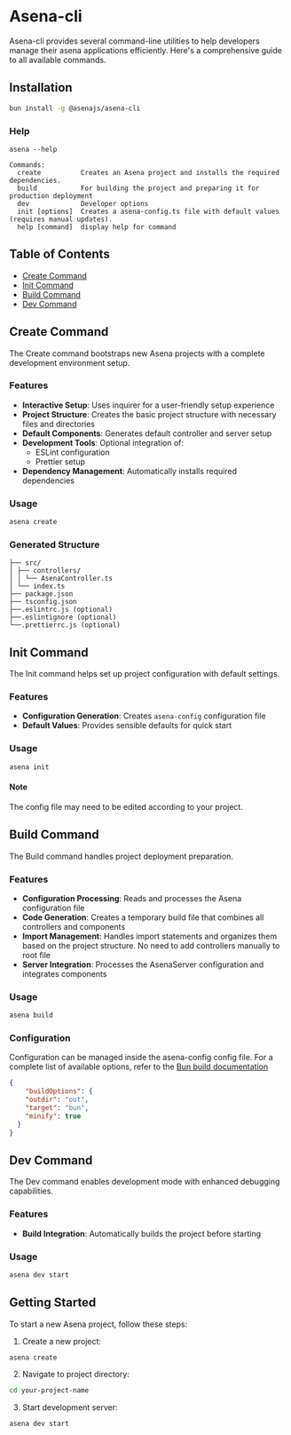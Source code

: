 # Asena-cli 

Asena-cli provides several command-line utilities to help developers manage their asena applications efficiently. Here's a comprehensive guide to all available commands.

## Installation

```bash
bun install -g @asenajs/asena-cli
```

### Help

```text
asena --help

Commands:
  create          Creates an Asena project and installs the required dependencies.
  build           For building the project and preparing it for production deployment
  dev             Developer options
  init [options]  Creates a asena-config.ts file with default values (requires manual updates).
  help [command]  display help for command
```

## Table of Contents
- [Create Command](#create-command)
- [Init Command](#init-command)
- [Build Command](#build-command)
- [Dev Command](#dev-command)

## Create Command

The Create command bootstraps new Asena projects with a complete development environment setup.

### Features

- **Interactive Setup**: Uses inquirer for a user-friendly setup experience
- **Project Structure**: Creates the basic project structure with necessary files and directories
- **Default Components**: Generates default controller and server setup
- **Development Tools**: Optional integration of:
    - ESLint configuration
    - Prettier setup
- **Dependency Management**: Automatically installs required dependencies

### Usage

``` bash
asena create
```
### Generated Structure
``` 
├── src/
│ ├── controllers/
│ │ └── AsenaController.ts
│ └── index.ts
├── package.json
├── tsconfig.json
├──.eslintrc.js (optional)
├──.eslintignore (optional)
└──.prettierrc.js (optional)
```

## Init Command

The Init command helps set up project configuration with default settings.

### Features

- **Configuration Generation**: Creates `asena-config` configuration file
- **Default Values**: Provides sensible defaults for quick start

### Usage

``` bash
asena init
```

#### Note

The config file may need to be edited according to your project.

## Build Command

The Build command handles project deployment preparation.

### Features

- **Configuration Processing**: Reads and processes the Asena configuration file
- **Code Generation**: Creates a temporary build file that combines all controllers and components
- **Import Management**: Handles import statements and organizes them based on the project structure. No need to add controllers manually to root file
- **Server Integration**: Processes the AsenaServer configuration and integrates components

### Usage

```bash
asena build
```

### Configuration
Configuration can be managed inside the asena-config config file. For a complete list of available options, refer to the [Bun build documentation](https://bun.sh/docs/bundler#reference)
``` json
{
    "buildOptions": {
    "outdir": "out",
    "target": "bun",
    "minify": true
  }
}
```

## Dev Command

The Dev command enables development mode with enhanced debugging capabilities.

### Features

- **Build Integration**: Automatically builds the project before starting

### Usage

``` bash
asena dev start
```


## Getting Started

To start a new Asena project, follow these steps:

1. Create a new project:

``` bash
asena create
```

2. Navigate to project directory:

``` bash
cd your-project-name
```

3. Start development server:

```bash
asena dev start
```